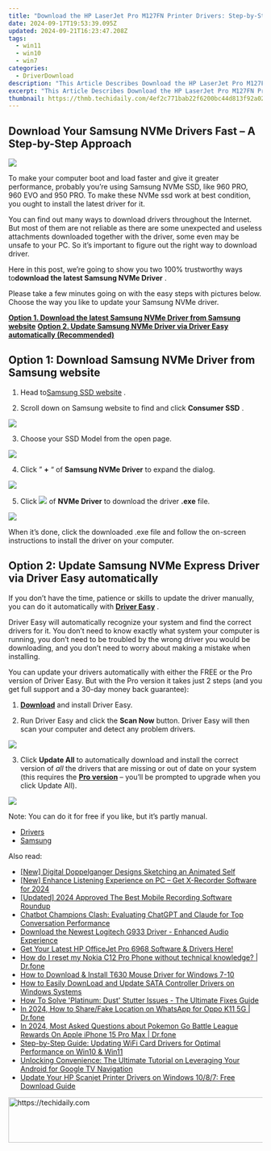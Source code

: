 ```yaml
---
title: "Download the HP LaserJet Pro M127FN Printer Drivers: Step-by-Step Guide"
date: 2024-09-17T19:53:39.095Z
updated: 2024-09-21T16:23:47.208Z
tags:
  - win11
  - win10
  - win7
categories:
  - DriverDownload
description: "This Article Describes Download the HP LaserJet Pro M127FN Printer Drivers: Step-by-Step Guide"
excerpt: "This Article Describes Download the HP LaserJet Pro M127FN Printer Drivers: Step-by-Step Guide"
thumbnail: https://thmb.techidaily.com/4ef2c771bab22f6200bc44d813f92a02921f5f21bf6a98c572d8bb4387a16041.png
---
```


## Download Your Samsung NVMe Drivers Fast – A Step-by-Step Approach

![](https://images.drivereasy.com/wp-content/uploads/2017/05/1-2.png)
  
 To make your computer boot and load faster and give it greater performance, probably you’re using Samsung NVMe SSD, like 960 PRO, 960 EVO and 950 PRO. To make these NVMe ssd work at best condition, you ought to install the latest driver for it.

 You can find out many ways to download drivers throughout the Internet. But most of them are not reliable as there are some unexpected and useless attachments downloaded together with the driver, some even may be unsafe to your PC. So it’s important to figure out the right way to download driver.

 Here in this post, we’re going to show you two 100% trustworthy ways to**download the latest Samsung NVMe Driver** .
  
 Please take a few minutes going on with the easy steps with pictures below. Choose the way you like to update your Samsung NVMe driver.  
  
[**Option 1. Download the latest Samsung NVMe Driver from Samsung website**](https://tools.techidaily.com/drivereasy/download/)
[**Option 2. Update Samsung NVMe Driver via Driver Easy automatically (Recommended)**](https://www.drivereasy.com/knowledge/samsung-nvme-driver-download-easily-quickly/#OPTION2)

## Option 1:  Download Samsung NVMe Driver from Samsung website

 1) Head to[Samsung SSD website](https://shop-links.co/link/?exclusive=1&publisher_slug=itechdaily19598&url=http%3A%2F%2Fwww.samsung.com%2Fsemiconductor%2Fminisite%2Fssd%2F) .  
  
 2) Scroll down on Samsung website to find and click **Consumer SSD** .  
  
![](https://images.drivereasy.com/wp-content/uploads/2017/05/2-12.jpg)
  

 3) Choose your SSD Model from the open page.  
  
![](https://images.drivereasy.com/wp-content/uploads/2017/05/3-11.jpg)
  

 4) Click ” **+** “  of **Samsung NVMe Driver**  to expand the dialog.  
  
![](https://images.drivereasy.com/wp-content/uploads/2017/05/4-13.jpg)
  
 5) Click ![](https://images.drivereasy.com/wp-content/uploads/2017/05/6-11.jpg) of **NVMe Driver** to download the driver **.exe**  file.  
  

![](https://images.drivereasy.com/wp-content/uploads/2017/05/5-9.jpg)
  
 When it’s done, click the downloaded .exe file and follow the on-screen instructions to install the driver on your computer.

## Option 2:   **Update Samsung NVMe Express Driver via Driver Easy automatically**

 If you don’t have the time, patience or skills to update the driver manually, you can do it automatically with **[Driver Easy](https://tools.techidaily.com/drivereasy/download/)** .

 Driver Easy will automatically recognize your system and find the correct drivers for it. You don’t need to know exactly what system your computer is running, you don’t need to be troubled by the wrong driver you would be downloading, and you don’t need to worry about making a mistake when installing.

 You can update your drivers automatically with either the FREE or the Pro version of Driver Easy. But with the Pro version it takes just 2 steps (and you get full support and a 30-day money back guarantee):

 1) **[Download](https://tools.techidaily.com/drivereasy/download/)**  and install Driver Easy.

 2) Run Driver Easy and click the **Scan Now**  button. Driver Easy will then scan your computer and detect any problem drivers.

![](https://images.drivereasy.com/wp-content/uploads/2017/05/7-5.jpg)

 3) Click **Update All** to automatically download and install the correct version of _all_ the drivers that are missing or out of date on your system (this requires the **[Pro version](https://tools.techidaily.com/drivereasy/download/)**  – you’ll be prompted to upgrade when you click Update All).  
  
![](https://images.drivereasy.com/wp-content/uploads/2017/05/8-6.jpg)

 Note: You can do it for free if you like, but it’s partly manual.

* [Drivers](https://tools.techidaily.com/drivereasy/download/)
* [Samsung](https://tools.techidaily.com/drivereasy/download/)

<ins class="adsbygoogle"
     style="display:block"
     data-ad-format="autorelaxed"
     data-ad-client="ca-pub-7571918770474297"
     data-ad-slot="1223367746"></ins>

<ins class="adsbygoogle"
     style="display:block"
     data-ad-client="ca-pub-7571918770474297"
     data-ad-slot="8358498916"
     data-ad-format="auto"
     data-full-width-responsive="true"></ins>

<span class="atpl-alsoreadstyle">Also read:</span>
<div><ul>
<li><a href="https://facebook-video-content.techidaily.com/new-digital-doppelganger-designs-sketching-an-animated-self/"><u>[New] Digital Doppelganger Designs Sketching an Animated Self</u></a></li>
<li><a href="https://video-capture.techidaily.com/new-enhance-listening-experience-on-pc-get-x-recorder-software-for-2024/"><u>[New] Enhance Listening Experience on PC – Get X-Recorder Software for 2024</u></a></li>
<li><a href="https://video-capture.techidaily.com/updated-2024-approved-the-best-mobile-recording-software-roundup/"><u>[Updated] 2024 Approved The Best Mobile Recording Software Roundup</u></a></li>
<li><a href="https://tech-revival.techidaily.com/chatbot-champions-clash-evaluating-chatgpt-and-claude-for-top-conversation-performance/"><u>Chatbot Champions Clash: Evaluating ChatGPT and Claude for Top Conversation Performance</u></a></li>
<li><a href="https://driver-download.techidaily.com/download-the-newest-logitech-g933-driver-enhanced-audio-experience/"><u>Download the Newest Logitech G933 Driver - Enhanced Audio Experience</u></a></li>
<li><a href="https://driver-download.techidaily.com/get-your-latest-hp-officejet-pro-6968-software-and-drivers-here/"><u>Get Your Latest HP OfficeJet Pro 6968 Software & Drivers Here!</u></a></li>
<li><a href="https://techidaily.com/how-do-i-reset-my-nokia-c12-pro-phone-without-technical-knowledge-drfone-by-drfone-reset-android-reset-android/"><u>How do I reset my Nokia C12 Pro Phone without technical knowledge? | Dr.fone</u></a></li>
<li><a href="https://driver-download.techidaily.com/how-to-download-and-install-t630-mouse-driver-for-windows-7-10/"><u>How to Download & Install T630 Mouse Driver for Windows 7-10</u></a></li>
<li><a href="https://driver-download.techidaily.com/how-to-easily-download-and-update-sata-controller-drivers-on-windows-systems/"><u>How to Easily DownLoad and Update SATA Controller Drivers on Windows Systems</u></a></li>
<li><a href="https://win-answers.techidaily.com/how-to-solve-platinum-dust-stutter-issues-the-ultimate-fixes-guide/"><u>How To Solve 'Platinum: Dust' Stutter Issues - The Ultimate Fixes Guide</u></a></li>
<li><a href="https://location-social.techidaily.com/in-2024-how-to-sharefake-location-on-whatsapp-for-oppo-k11-5g-drfone-by-drfone-virtual-android/"><u>In 2024, How to Share/Fake Location on WhatsApp for Oppo K11 5G | Dr.fone</u></a></li>
<li><a href="https://ios-pokemon-go.techidaily.com/in-2024-most-asked-questions-about-pokemon-go-battle-league-rewards-on-apple-iphone-15-pro-max-drfone-by-drfone-virtual-ios/"><u>In 2024, Most Asked Questions about Pokemon Go Battle League Rewards On Apple iPhone 15 Pro Max | Dr.fone</u></a></li>
<li><a href="https://driver-download.techidaily.com/step-by-step-guide-updating-wifi-card-drivers-for-optimal-performance-on-win10-and-win11/"><u>Step-by-Step Guide: Updating WiFi Card Drivers for Optimal Performance on Win10 & Win11</u></a></li>
<li><a href="https://hardware-help.techidaily.com/unlocking-convenience-the-ultimate-tutorial-on-leveraging-your-android-for-google-tv-navigation/"><u>Unlocking Convenience: The Ultimate Tutorial on Leveraging Your Android for Google TV Navigation</u></a></li>
<li><a href="https://driver-download.techidaily.com/update-your-hp-scanjet-printer-drivers-on-windows-1087-free-download-guide/"><u>Update Your HP Scanjet Printer Drivers on Windows 10/8/7: Free Download Guide</u></a></li>
</ul></div>

<!-- affiliate ads begin -->
<a href="https://aligracehair.sjv.io/c/5597632/1959764/19272" target="_top" id="1959764">
  <img src="//a.impactradius-go.com/display-ad/19272-1959764" border="0" alt="https://techidaily.com" width="728" height="90"/>
</a>
<img height="0" width="0" src="https://aligracehair.sjv.io/i/5597632/1959764/19272" style="position:absolute;visibility:hidden;" border="0" />
<!-- affiliate ads end -->

